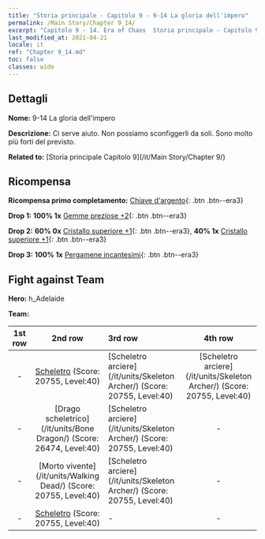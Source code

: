 ```yaml
---
title: "Storia principale - Capitolo 9 - 9-14 La gloria dell'impero"
permalink: /Main Story/Chapter 9_14/
excerpt: "Capitolo 9 - 14. Era of Chaos  Storia principale - Capitolo 9_14. 9-14 La gloria dell'impero"
last_modified_at: 2021-04-21
locale: it
ref: "Chapter 9_14.md"
toc: false
classes: wide
---
```


## Dettagli

 **Nome:** 9-14 La gloria dell'impero

 **Descrizione:** Ci serve aiuto. Non possiamo sconfiggerli da soli. Sono molto più forti del previsto.

 **Related to:** [Storia principale Capitolo 9](/it/Main Story/Chapter 9/)

## Ricompensa

 **Ricompensa primo completamento:** [Chiave d'argento](/it/Items/con_693/){: .btn .btn--era3}

 **Drop 1:** **100% 1x** [Gemme preziose +2](/it/Items/mat_30/){: .btn .btn--era3}

 **Drop 2:** **60% 0x** [Cristallo superiore +1](/it/Items/mat_24/){: .btn .btn--era3}, **40% 1x** [Cristallo superiore +1](/it/Items/mat_24/){: .btn .btn--era3}

 **Drop 3:** **100% 1x** [Pergamene incantesimi](/it/Items/con_694/){: .btn .btn--era3}


## Fight against Team
 **Hero:** h_Adelaide

 **Team:**


  | 1st row | 2nd row | 3rd row | 4th row |
  |:----:|:----:|:----|:----:|
  | - | [Scheletro](/it/units/Skeleton/) (Score: 20755, Level:40)  | [Scheletro arciere](/it/units/Skeleton Archer/) (Score: 20755, Level:40)  | [Scheletro arciere](/it/units/Skeleton Archer/) (Score: 20755, Level:40)  |
  | - | [Drago scheletrico](/it/units/Bone Dragon/) (Score: 26474, Level:40)  | [Scheletro arciere](/it/units/Skeleton Archer/) (Score: 20755, Level:40)  | - |
  | - | [Morto vivente](/it/units/Walking Dead/) (Score: 20755, Level:40)  | [Scheletro arciere](/it/units/Skeleton Archer/) (Score: 20755, Level:40)  | - |
  | - | [Scheletro](/it/units/Skeleton/) (Score: 20755, Level:40)  | - | - |


